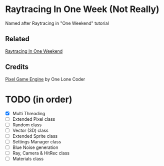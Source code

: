# Raytracing In One Week (Not Really)
Named after Raytracing in "One Weekend" tutorial

## Related
[Raytracing In One Weekend](https://raytracing.github.io/books/RayTracingInOneWeekend.html)

## Credits
[Pixel Game Engine](https://github.com/OneLoneCoder/olcPixelGameEngine) by One Lone Coder

# TODO (in order)
- [x] Multi Threading
- [ ] Extended Pixel class
- [ ] Random class
- [ ] Vector (3D) class
- [ ] Extended Sprite class
- [ ] Settings Manager class
- [ ] Blue Noise generation
- [ ] Ray, Camera & HitRec class
- [ ] Materials class